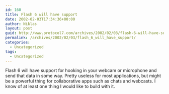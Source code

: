 ```yaml
---
id: 160
title: Flash 6 will have support
date: 2002-02-03T17:34:36+00:00
author: Niklas
layout: post
guid: http://www.protocol7.com/archives/2002/02/03/flash-6-will-have-support/
permalink: /archives/2002/02/03/flash_6_will_have_support/
categories:
  - Uncategorized
tags:
  - Uncategorized
---
```

<div class='microid-93da9882b3a5aea81c510621c78604f0820abcb8'>
  <p>
    Flash 6 will have support for hooking in your webcam or microphone and send that data in some way. Pretty useless for most applications, but might be a powerful thing for collaborative apps such as chats and webcasts. I know of at least one thing I would like to build with it.
  </p>
</div>